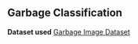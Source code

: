 ## Garbage Classification
**Dataset used**
[Garbage Image Dataset](https://www.kaggle.com/datasets/farzadnekouei/trash-type-image-dataset)
